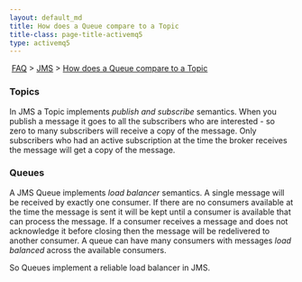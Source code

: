 ```yaml
---
layout: default_md
title: How does a Queue compare to a Topic 
title-class: page-title-activemq5
type: activemq5
---
```


 [FAQ](faq) > [JMS](jms) > [How does a Queue compare to a Topic](how-does-a-queue-compare-to-a-topic)


### Topics

In JMS a Topic implements _publish and subscribe_ semantics. When you publish a message it goes to all the subscribers who are interested - so zero to many subscribers will receive a copy of the message. Only subscribers who had an active subscription at the time the broker receives the message will get a copy of the message.

### Queues

A JMS Queue implements _load balancer_ semantics. A single message will be received by exactly one consumer. If there are no consumers available at the time the message is sent it will be kept until a consumer is available that can process the message. If a consumer receives a message and does not acknowledge it before closing then the message will be redelivered to another consumer. A queue can have many consumers with messages _load balanced_ across the available consumers.

So Queues implement a reliable load balancer in JMS.

